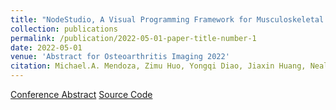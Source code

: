 ```yaml
---
title: "NodeStudio, A Visual Programming Framework for Musculoskeletal MRI Analysis"
collection: publications
permalink: /publication/2022-05-01-paper-title-number-1
date: 2022-05-01
venue: 'Abstract for Osteoarthritis Imaging 2022'
citation: Michael.A. Mendoza, Zimu Huo, Yongqi Diao, Jiaxin Huang, Neal K. Bangerter
---
```


[Conference Abstract](https://www.sciencedirect.com/science/article/pii/S2772654122000083)  [Source Code](https://github.com/michaelmendoza/node-studio)
